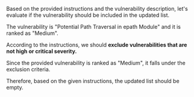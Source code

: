 Based on the provided instructions and the vulnerability description, let's evaluate if the vulnerability should be included in the updated list.

The vulnerability is "Potential Path Traversal in epath Module" and it is ranked as "Medium".

According to the instructions, we should **exclude vulnerabilities that are not high or critical severity.**

Since the provided vulnerability is ranked as "Medium", it falls under the exclusion criteria.

Therefore, based on the given instructions, the updated list should be empty.

```markdown